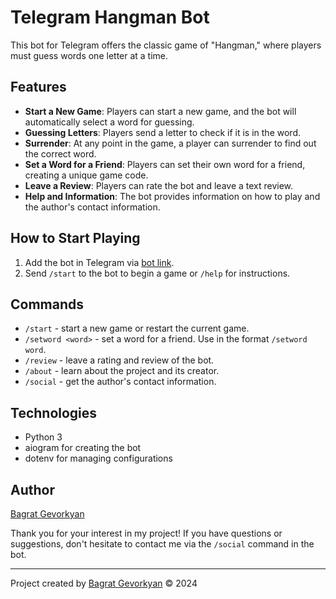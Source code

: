 # Telegram Hangman Bot

This bot for Telegram offers the classic game of "Hangman," where players must guess words one letter at a time.

## Features

- **Start a New Game**: Players can start a new game, and the bot will automatically select a word for guessing.
- **Guessing Letters**: Players send a letter to check if it is in the word.
- **Surrender**: At any point in the game, a player can surrender to find out the correct word.
- **Set a Word for a Friend**: Players can set their own word for a friend, creating a unique game code.
- **Leave a Review**: Players can rate the bot and leave a text review.
- **Help and Information**: The bot provides information on how to play and the author's contact information.

## How to Start Playing

1. Add the bot in Telegram via [bot link](https://t.me/Hangmangame1488bot).
2. Send `/start` to the bot to begin a game or `/help` for instructions.

## Commands

- `/start` - start a new game or restart the current game.
- `/setword <word>` - set a word for a friend. Use in the format `/setword word`.
- `/review` - leave a rating and review of the bot.
- `/about` - learn about the project and its creator.
- `/social` - get the author's contact information.

## Technologies

- Python 3
- aiogram for creating the bot
- dotenv for managing configurations

## Author

[Bagrat Gevorkyan](https://github.com/megafortniter49)

Thank you for your interest in my project! If you have questions or suggestions, don't hesitate to contact me via the `/social` command in the bot.

---

Project created by [Bagrat Gevorkyan](https://github.com/megafortniter49) © 2024

